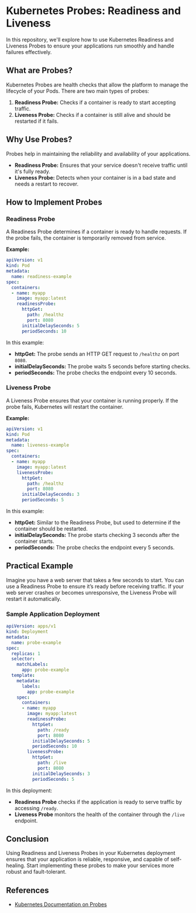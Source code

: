 




# Kubernetes Probes: Readiness and Liveness

In this repository, we'll explore how to use Kubernetes Readiness and Liveness Probes to ensure your applications run smoothly and handle failures effectively.

## What are Probes?

Kubernetes Probes are health checks that allow the platform to manage the lifecycle of your Pods. There are two main types of probes:

1. **Readiness Probe:** Checks if a container is ready to start accepting traffic.
2. **Liveness Probe:** Checks if a container is still alive and should be restarted if it fails.

## Why Use Probes?

Probes help in maintaining the reliability and availability of your applications. 

- **Readiness Probe:** Ensures that your service doesn't receive traffic until it's fully ready.
- **Liveness Probe:** Detects when your container is in a bad state and needs a restart to recover.

## How to Implement Probes

### Readiness Probe

A Readiness Probe determines if a container is ready to handle requests. If the probe fails, the container is temporarily removed from service. 

**Example:**

```yaml
apiVersion: v1
kind: Pod
metadata:
  name: readiness-example
spec:
  containers:
  - name: myapp
    image: myapp:latest
    readinessProbe:
      httpGet:
        path: /healthz
        port: 8080
      initialDelaySeconds: 5
      periodSeconds: 10
```

In this example:

- **httpGet:** The probe sends an HTTP GET request to `/healthz` on port `8080`.
- **initialDelaySeconds:** The probe waits 5 seconds before starting checks.
- **periodSeconds:** The probe checks the endpoint every 10 seconds.

### Liveness Probe

A Liveness Probe ensures that your container is running properly. If the probe fails, Kubernetes will restart the container.

**Example:**

```yaml
apiVersion: v1
kind: Pod
metadata:
  name: liveness-example
spec:
  containers:
  - name: myapp
    image: myapp:latest
    livenessProbe:
      httpGet:
        path: /healthz
        port: 8080
      initialDelaySeconds: 3
      periodSeconds: 5
```

In this example:

- **httpGet:** Similar to the Readiness Probe, but used to determine if the container should be restarted.
- **initialDelaySeconds:** The probe starts checking 3 seconds after the container starts.
- **periodSeconds:** The probe checks the endpoint every 5 seconds.

## Practical Example

Imagine you have a web server that takes a few seconds to start. You can use a Readiness Probe to ensure it’s ready before receiving traffic. If your web server crashes or becomes unresponsive, the Liveness Probe will restart it automatically.

### Sample Application Deployment

```yaml
apiVersion: apps/v1
kind: Deployment
metadata:
  name: probe-example
spec:
  replicas: 1
  selector:
    matchLabels:
      app: probe-example
  template:
    metadata:
      labels:
        app: probe-example
    spec:
      containers:
      - name: myapp
        image: myapp:latest
        readinessProbe:
          httpGet:
            path: /ready
            port: 8080
          initialDelaySeconds: 5
          periodSeconds: 10
        livenessProbe:
          httpGet:
            path: /live
            port: 8080
          initialDelaySeconds: 3
          periodSeconds: 5
```

In this deployment:

- **Readiness Probe** checks if the application is ready to serve traffic by accessing `/ready`.
- **Liveness Probe** monitors the health of the container through the `/live` endpoint.

## Conclusion

Using Readiness and Liveness Probes in your Kubernetes deployment ensures that your application is reliable, responsive, and capable of self-healing. Start implementing these probes to make your services more robust and fault-tolerant.

## References

- [Kubernetes Documentation on Probes](https://kubernetes.io/docs/tasks/configure-pod-container/configure-liveness-readiness-startup-probes/)

